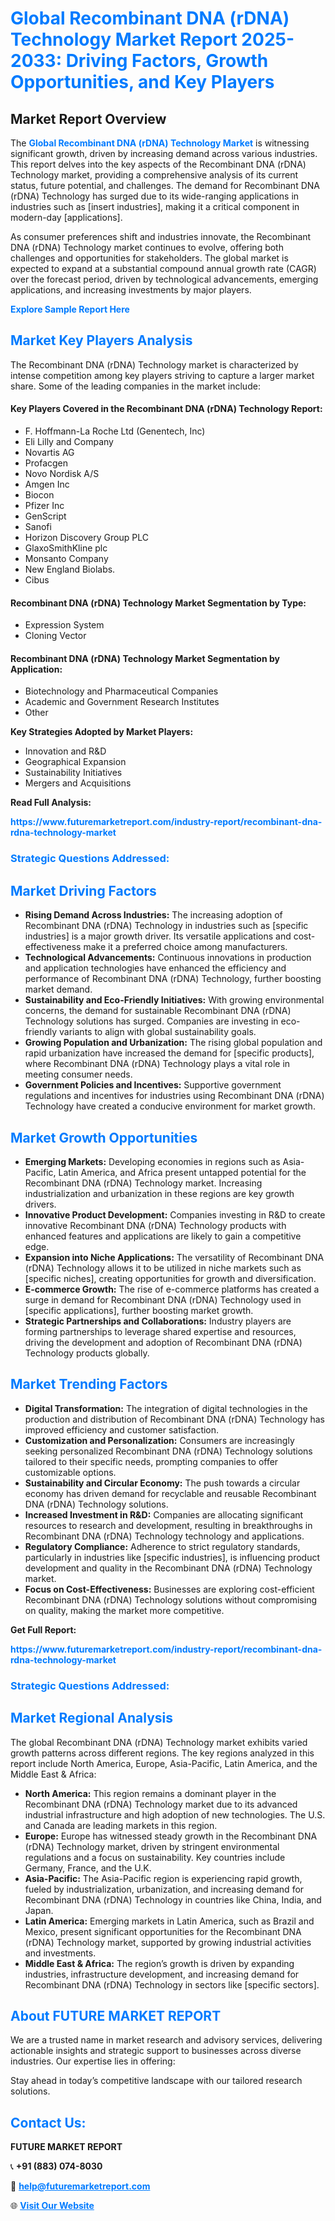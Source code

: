 <h1 style="color: #007BFF;">Global Recombinant DNA (rDNA) Technology Market Report 2025-2033: Driving Factors, Growth Opportunities, and Key Players</h1>

<section id="overview">
<h2>Market Report Overview</h2>
<p>The <a href="https://www.futuremarketreport.com/industry-report/recombinant-dna-rdna-technology-market" style="color: #007BFF; text-decoration: none;"><strong>Global Recombinant DNA (rDNA) Technology Market</strong></a> is witnessing significant growth, driven by increasing demand across various industries. This report delves into the key aspects of the Recombinant DNA (rDNA) Technology market, providing a comprehensive analysis of its current status, future potential, and challenges. The demand for Recombinant DNA (rDNA) Technology has surged due to its wide-ranging applications in industries such as [insert industries], making it a critical component in modern-day [applications].</p>
<p>As consumer preferences shift and industries innovate, the Recombinant DNA (rDNA) Technology market continues to evolve, offering both challenges and opportunities for stakeholders. The global market is expected to expand at a substantial compound annual growth rate (CAGR) over the forecast period, driven by technological advancements, emerging applications, and increasing investments by major players.</p>
</section>

<section id="overview">
<p><a href="https://www.futuremarketreport.com/request-sample/reportId=78355" style="color: #007BFF; text-decoration: none;"><strong>Explore Sample Report Here</strong></a></p>
</section>

<section id="key-players">
<h2 style="color: #007BFF;">Market Key Players Analysis</h2>
<p>The Recombinant DNA (rDNA) Technology market is characterized by intense competition among key players striving to capture a larger market share. Some of the leading companies in the market include:</p>
<h4>Key Players Covered in the Recombinant DNA (rDNA) Technology Report:</h4>
<ul><li>F. Hoffmann-La Roche Ltd (Genentech, Inc)</li><li>Eli Lilly and Company</li><li>Novartis AG</li><li>Profacgen</li><li>Novo Nordisk A/S</li><li>Amgen Inc</li><li>Biocon</li><li>Pfizer Inc</li><li>GenScript</li><li>Sanofi</li><li>Horizon Discovery Group PLC</li><li>GlaxoSmithKline plc</li><li>Monsanto Company</li><li>New England Biolabs.</li><li>Cibus</li></ul>
<h4>Recombinant DNA (rDNA) Technology Market Segmentation by Type:</h4>
<ul><li>Expression System</li><li>Cloning Vector</li></ul>

<h4>Recombinant DNA (rDNA) Technology Market Segmentation by Application:</h4>
<ul><li>Biotechnology and Pharmaceutical Companies</li><li>Academic and Government Research Institutes</li><li>Other</li></ul>
<p><strong>Key Strategies Adopted by Market Players:</strong></p>
<ul>
<li>Innovation and R&D</li>
<li>Geographical Expansion</li>
<li>Sustainability Initiatives</li>
<li>Mergers and Acquisitions</li>
</ul>
</section>

<section>
<p><strong>Read Full Analysis: </strong></p><a href="https://www.futuremarketreport.com/industry-report/recombinant-dna-rdna-technology-market" style="color: #007BFF; text-decoration: none;"><strong>https://www.futuremarketreport.com/industry-report/recombinant-dna-rdna-technology-market</strong></a>
<h3 style="color: #007BFF;">Strategic Questions Addressed:</h3>
</section>

<section id="driving-factors">
<h2 style="color: #007BFF;">Market Driving Factors</h2>
<ul>
<li><strong>Rising Demand Across Industries:</strong> The increasing adoption of Recombinant DNA (rDNA) Technology in industries such as [specific industries] is a major growth driver. Its versatile applications and cost-effectiveness make it a preferred choice among manufacturers.</li>
<li><strong>Technological Advancements:</strong> Continuous innovations in production and application technologies have enhanced the efficiency and performance of Recombinant DNA (rDNA) Technology, further boosting market demand.</li>
<li><strong>Sustainability and Eco-Friendly Initiatives:</strong> With growing environmental concerns, the demand for sustainable Recombinant DNA (rDNA) Technology solutions has surged. Companies are investing in eco-friendly variants to align with global sustainability goals.</li>
<li><strong>Growing Population and Urbanization:</strong> The rising global population and rapid urbanization have increased the demand for [specific products], where Recombinant DNA (rDNA) Technology plays a vital role in meeting consumer needs.</li>
<li><strong>Government Policies and Incentives:</strong> Supportive government regulations and incentives for industries using Recombinant DNA (rDNA) Technology have created a conducive environment for market growth.</li>
</ul>
</section>

<section id="growth-opportunities">
<h2 style="color: #007BFF;">Market Growth Opportunities</h2>
<ul>
<li><strong>Emerging Markets:</strong> Developing economies in regions such as Asia-Pacific, Latin America, and Africa present untapped potential for the Recombinant DNA (rDNA) Technology market. Increasing industrialization and urbanization in these regions are key growth drivers.</li>
<li><strong>Innovative Product Development:</strong> Companies investing in R&D to create innovative Recombinant DNA (rDNA) Technology products with enhanced features and applications are likely to gain a competitive edge.</li>
<li><strong>Expansion into Niche Applications:</strong> The versatility of Recombinant DNA (rDNA) Technology allows it to be utilized in niche markets such as [specific niches], creating opportunities for growth and diversification.</li>
<li><strong>E-commerce Growth:</strong> The rise of e-commerce platforms has created a surge in demand for Recombinant DNA (rDNA) Technology used in [specific applications], further boosting market growth.</li>
<li><strong>Strategic Partnerships and Collaborations:</strong> Industry players are forming partnerships to leverage shared expertise and resources, driving the development and adoption of Recombinant DNA (rDNA) Technology products globally.</li>
</ul>
</section>

<section id="trending-factors">
<h2 style="color: #007BFF;">Market Trending Factors</h2>
<ul>
<li><strong>Digital Transformation:</strong> The integration of digital technologies in the production and distribution of Recombinant DNA (rDNA) Technology has improved efficiency and customer satisfaction.</li>
<li><strong>Customization and Personalization:</strong> Consumers are increasingly seeking personalized Recombinant DNA (rDNA) Technology solutions tailored to their specific needs, prompting companies to offer customizable options.</li>
<li><strong>Sustainability and Circular Economy:</strong> The push towards a circular economy has driven demand for recyclable and reusable Recombinant DNA (rDNA) Technology solutions.</li>
<li><strong>Increased Investment in R&D:</strong> Companies are allocating significant resources to research and development, resulting in breakthroughs in Recombinant DNA (rDNA) Technology technology and applications.</li>
<li><strong>Regulatory Compliance:</strong> Adherence to strict regulatory standards, particularly in industries like [specific industries], is influencing product development and quality in the Recombinant DNA (rDNA) Technology market.</li>
<li><strong>Focus on Cost-Effectiveness:</strong> Businesses are exploring cost-efficient Recombinant DNA (rDNA) Technology solutions without compromising on quality, making the market more competitive.</li>
</ul>
</section>

<section>
<p><strong>Get Full Report: </strong></p><a href="https://www.futuremarketreport.com/industry-report/recombinant-dna-rdna-technology-market" style="color: #007BFF; text-decoration: none;"><strong>https://www.futuremarketreport.com/industry-report/recombinant-dna-rdna-technology-market</strong></a>
<h3 style="color: #007BFF;">Strategic Questions Addressed:</h3>
</section>


<section id="regional-analysis">
<h2 style="color: #007BFF;">Market Regional Analysis</h2>
<p>The global Recombinant DNA (rDNA) Technology market exhibits varied growth patterns across different regions. The key regions analyzed in this report include North America, Europe, Asia-Pacific, Latin America, and the Middle East & Africa:</p>
<ul>
<li><strong>North America:</strong> This region remains a dominant player in the Recombinant DNA (rDNA) Technology market due to its advanced industrial infrastructure and high adoption of new technologies. The U.S. and Canada are leading markets in this region.</li>
<li><strong>Europe:</strong> Europe has witnessed steady growth in the Recombinant DNA (rDNA) Technology market, driven by stringent environmental regulations and a focus on sustainability. Key countries include Germany, France, and the U.K.</li>
<li><strong>Asia-Pacific:</strong> The Asia-Pacific region is experiencing rapid growth, fueled by industrialization, urbanization, and increasing demand for Recombinant DNA (rDNA) Technology in countries like China, India, and Japan.</li>
<li><strong>Latin America:</strong> Emerging markets in Latin America, such as Brazil and Mexico, present significant opportunities for the Recombinant DNA (rDNA) Technology market, supported by growing industrial activities and investments.</li>
<li><strong>Middle East & Africa:</strong> The region’s growth is driven by expanding industries, infrastructure development, and increasing demand for Recombinant DNA (rDNA) Technology in sectors like [specific sectors].</li>
</ul>
</section>

<footer>
<h2 style="color: #007BFF;">About FUTURE MARKET REPORT</h2>
<p>We are a trusted name in market research and advisory services, delivering actionable insights and strategic support to businesses across diverse industries. Our expertise lies in offering:</p>

<p>Stay ahead in today’s competitive landscape with our tailored research solutions.</p>

<h2 style="color: #007BFF;">Contact Us:</h2>
<p><strong>FUTURE MARKET REPORT</strong></p>
<p>📞 <strong>+91 (883) 074-8030</strong></p>
<p>📧 <strong><a href="mailto:help@futuremarketreport.com" style="color: #007BFF;">help@futuremarketreport.com</a></strong></p>
<p>🌐 <strong><a href="https://www.futuremarketreport.com/" style="color: #007BFF;">Visit Our Website</a></strong></p>
</footer>